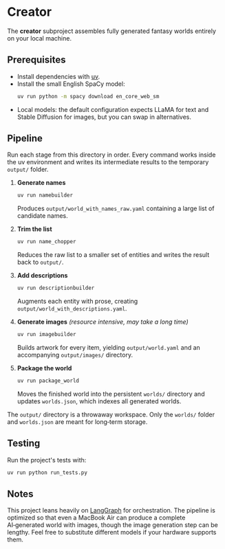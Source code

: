 # Creator

The **creator** subproject assembles fully generated fantasy worlds entirely on your local machine.

## Prerequisites

- Install dependencies with [uv](https://github.com/astral-sh/uv).
- Install the small English SpaCy model:
  ```bash
  uv run python -m spacy download en_core_web_sm
  ```
- Local models: the default configuration expects LLaMA for text and Stable Diffusion for images, but you can swap in alternatives.

## Pipeline

Run each stage from this directory in order. Every command works inside the uv
environment and writes its intermediate results to the temporary `output/`
folder.

1. **Generate names**
   ```bash
   uv run namebuilder
   ```
   Produces `output/world_with_names_raw.yaml` containing a large list of
   candidate names.

2. **Trim the list**
   ```bash
   uv run name_chopper
   ```
   Reduces the raw list to a smaller set of entities and writes the result back
   to `output/`.

3. **Add descriptions**
   ```bash
   uv run descriptionbuilder
   ```
   Augments each entity with prose, creating `output/world_with_descriptions.yaml`.

4. **Generate images** *(resource intensive, may take a long time)*
   ```bash
   uv run imagebuilder
   ```
   Builds artwork for every item, yielding `output/world.yaml` and an accompanying
   `output/images/` directory.

5. **Package the world**
   ```bash
   uv run package_world
   ```
   Moves the finished world into the persistent `worlds/` directory and updates
   `worlds.json`, which indexes all generated worlds.

The `output/` directory is a throwaway workspace. Only the `worlds/` folder and
`worlds.json` are meant for long‑term storage.

## Testing

Run the project's tests with:

```bash
uv run python run_tests.py
```

## Notes

This project leans heavily on [LangGraph](https://github.com/langchain-ai/langgraph)
for orchestration. The pipeline is optimized so that even a MacBook Air can
produce a complete AI‑generated world with images, though the image generation
step can be lengthy. Feel free to substitute different models if your hardware
supports them.

